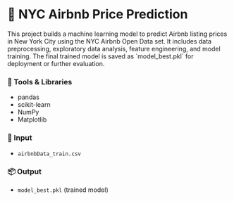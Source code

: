 
<h1>🏡 NYC Airbnb Price Prediction</h1>
This project builds a machine learning model to predict Airbnb listing prices in New York City using the NYC Airbnb Open Data set. It includes data preprocessing, exploratory data analysis, feature engineering, and model training. The final trained model is saved as `model_best.pkl` for deployment or further evaluation.

### 🔧 Tools & Libraries
- pandas  
- scikit-learn  
- NumPy  
- Matplotlib

### 📁 Input
- `airbnbData_train.csv`

### 📦 Output
- `model_best.pkl` (trained model)

